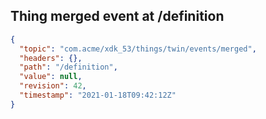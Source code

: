 ## Thing merged event at /definition

```json
{
  "topic": "com.acme/xdk_53/things/twin/events/merged",
  "headers": {},
  "path": "/definition",
  "value": null,
  "revision": 42,
  "timestamp": "2021-01-18T09:42:12Z"
}
```
